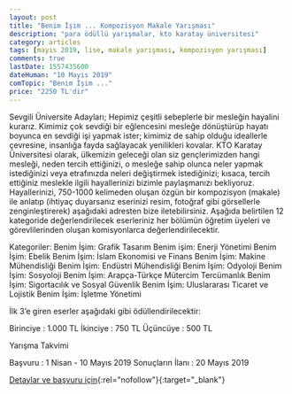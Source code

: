 ```yaml
---
layout: post
title: "Benim İşim ... Kompozisyon Makale Yarışması"
description: "para ödüllü yarışmalar, kto karatay üniversitesi"
category: articles
tags: [mayıs 2019, lise, makale yarışması, kompozisyon yarışması]
comments: true
lastDate: 1557435600
dateHuman: "10 Mayıs 2019"
comTopic: "Benim İşim ..."
price: "2250 TL'dir"
---
```


Sevgili Üniversite Adayları;
Hepimiz çeşitli sebeplerle bir mesleğin hayalini kurarız. Kimimiz çok sevdiği bir eğlencesini mesleğe dönüştürüp hayatı boyunca en sevdiği işi yapmak ister; kimimiz de sahip olduğu ideallerle çevresine, insanlığa fayda sağlayacak yenilikleri kovalar. 
KTO Karatay Üniversitesi olarak, ülkemizin geleceği olan siz gençlerimizden hangi mesleği, neden tercih ettiğinizi, o mesleğe sahip olunca neler yapmak istediğinizi veya etrafınızda neleri değiştirmek istediğinizi; kısaca, tercih ettiğiniz meslekle ilgili hayallerinizi bizimle paylaşmanızı bekliyoruz. 
Hayallerinizi, 750-1000 kelimeden oluşan özgün bir kompozisyon (makale) ile anlatıp (ihtiyaç duyarsanız eserinizi resim, fotoğraf gibi görsellerle zenginleştirerek) aşağıdaki adresten bize iletebilirsiniz. 
Aşağıda belirtilen 12 kategoride değerlendirilecek eserleriniz her bölümün öğretim üyeleri ve görevlilerinden oluşan komisyonlarca değerlendirilecektir.

Kategoriler:
Benim İşim: Grafik Tasarım
Benim işim: Enerji Yönetimi 
Benim İşim: Ebelik
Benim İşim: İslam Ekonomisi ve Finans
Benim İşim: Makine Mühendisliği
Benim İşim: Endüstri Mühendisliği 
Benim İşim: Odyoloji
Benim İşim: Sosyoloji
Benim İşim: Arapça-Türkçe Mütercim Tercümanlık
Benim İşim: Sigortacılık ve Sosyal Güvenlik
Benim İşim: Uluslararası Ticaret ve Lojistik
Benim İşim: İşletme Yönetimi 

İlk 3’e giren eserler aşağıdaki gibi ödüllendirilecektir:

Birinciye  : 1.000 TL
İkinciye   : 750 TL
Üçüncüye   : 500 TL

Yarışma Takvimi

Başvuru           : 1 Nisan - 10 Mayıs 2019
Sonuçların İlanı  : 20 Mayıs 2019

[Detaylar ve başvuru için](https://benimisim.karatay.edu.tr/?utm_source=edebiyatyarismalari.com&utm_medium=affiliate&utm_campaign=cpc){:rel="nofollow"}{:target="_blank"}
